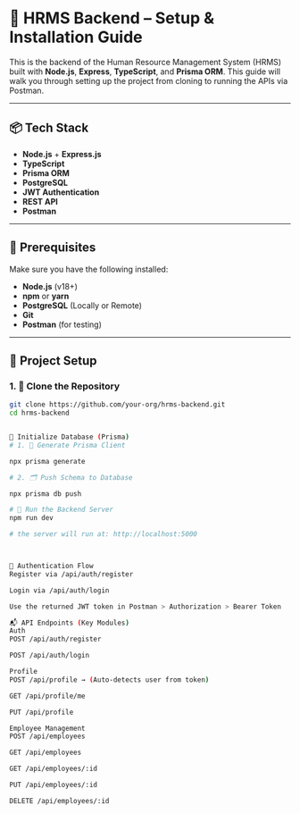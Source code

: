 # 🚀 HRMS Backend – Setup & Installation Guide

This is the backend of the Human Resource Management System (HRMS) built with **Node.js**, **Express**, **TypeScript**, and **Prisma ORM**. This guide will walk you through setting up the project from cloning to running the APIs via Postman.

---

## 📦 Tech Stack

- **Node.js** + **Express.js**
- **TypeScript**
- **Prisma ORM**
- **PostgreSQL**
- **JWT Authentication**
- **REST API**
- **Postman**

---

## 🧰 Prerequisites

Make sure you have the following installed:

- **Node.js** (v18+)
- **npm** or **yarn**
- **PostgreSQL** (Locally or Remote)
- **Git**
- **Postman** (for testing)

---

## 🔁 Project Setup

### 1. 📂 Clone the Repository

```bash
git clone https://github.com/your-org/hrms-backend.git
cd hrms-backend


🧱 Initialize Database (Prisma)
# 1. 📄 Generate Prisma Client

npx prisma generate

# 2. 🗂 Push Schema to Database

npx prisma db push

# 🚀 Run the Backend Server
npm run dev

# the server will run at: http://localhost:5000



🔐 Authentication Flow
Register via /api/auth/register

Login via /api/auth/login

Use the returned JWT token in Postman > Authorization > Bearer Token

📬 API Endpoints (Key Modules)
Auth
POST /api/auth/register

POST /api/auth/login

Profile
POST /api/profile → (Auto-detects user from token)

GET /api/profile/me

PUT /api/profile

Employee Management
POST /api/employees

GET /api/employees

GET /api/employees/:id

PUT /api/employees/:id

DELETE /api/employees/:id

